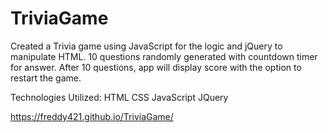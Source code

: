 # TriviaGame

Created a Trivia game using JavaScript for the logic and jQuery to manipulate HTML. 10 questions randomly generated with countdown timer for answer. After 10 questions, app will display score with the option to restart the game.

Technologies Utilized:
HTML CSS JavaScript JQuery


https://freddy421.github.io/TriviaGame/
